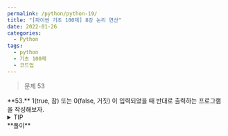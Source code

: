 ```yaml
---
permalink: /python/python-19/
title: "[파이썬 기초 100제] 8강 논리 연산"
date: 2022-01-26
categories:
  - Python
tags:
  - python
  - 기초 100제
  - 코드업
---
```


> 문제 53

<div class="notice--danger" markdown="1">
**53.**   
1(true, 참) 또는 0(false, 거짓) 이 입력되었을 때 반대로 출력하는 프로그램을 작성해보자.
</div>

<details>
<summary>TIP</summary>
<div markdown="1">

파이썬에서 비교/관계 연산(==, !=, >, <, >=, <=)이 수행될 때,
0은 거짓(false)으로 인식되고, 0이 아닌 모든 수는 참(true)으로 인식된다.

참 또는 거짓의 논리값을 역(반대)으로 바꾸기 위해서는
논리(logical)연산자 'not'를 사용할 수 있다.
이러한 논리연산을 NOT 연산이라고 부른다.

참, 거짓의 논리값(boolean value)인 불 값을 다루어주는 논리연산자는
'not', 'and', 'or'가 있다.

** 불 대수(boolean algebra)는 수학자 불이 만들어낸 것으로
참/거짓만 가지는 논리값과 그 연산을 다룬다.

참 또는 거짓의 논리값을 역(반대)으로 바꾸기 위해서는 논리(logical)연산자 'not'를 사용할 수 있다.

![image]({{ site.url }}{{ site.baseurl }}/assets/images/python/03.png){: .align-center}

</div>
</details>

<div class="notice" markdown="1">
**풀이**

```python

```
</div>